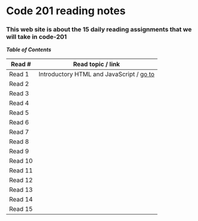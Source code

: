 # Code 201 reading notes
### This web site is about the 15 daily reading assignments that we will take in code-201  

***Table of Contents***

Read #    |    Read topic / link
------    | ------------------
Read 1    |   Introductory HTML and JavaScript  / [go to](https://osama-yousef.github.io/Code-201-reading-notes/class-01)
Read 2    |    
Read 3    |     
Read 4    |    
Read 5    |    
Read 6    |     
Read 7    |     
Read 8    |     
Read 9    |    
Read 10   |    
Read 11   |     
Read 12   |     
Read 13   |     
Read 14   |    
Read 15   |    

